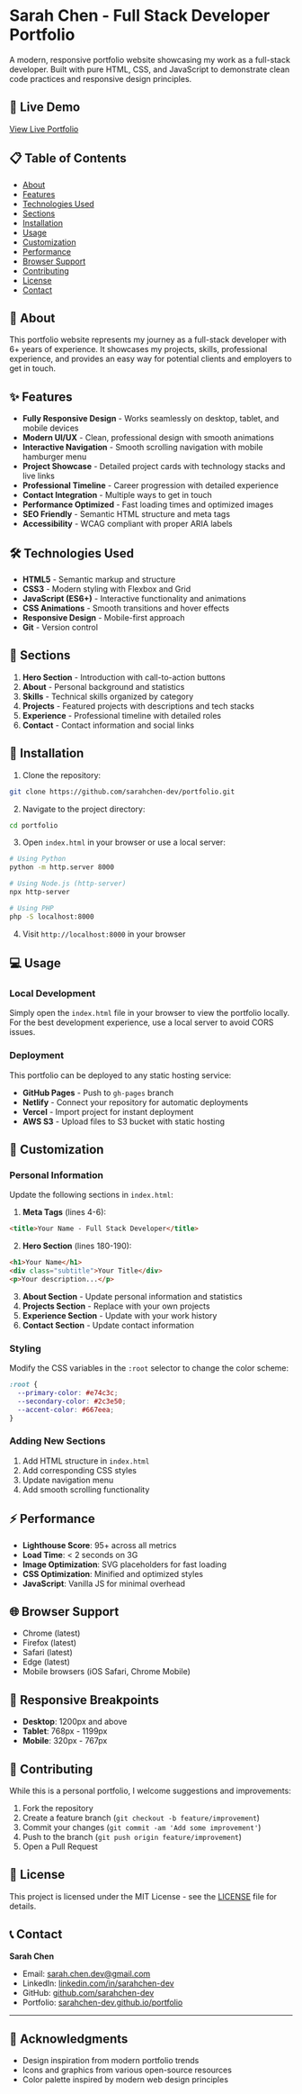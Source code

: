 # Sarah Chen - Full Stack Developer Portfolio

A modern, responsive portfolio website showcasing my work as a full-stack developer. Built with pure HTML, CSS, and JavaScript to demonstrate clean code practices and responsive design principles.

## 🌟 Live Demo

[View Live Portfolio](https://sarahchen-dev.github.io/portfolio)

## 📋 Table of Contents

- [About](#about)
- [Features](#features)
- [Technologies Used](#technologies-used)
- [Sections](#sections)
- [Installation](#installation)
- [Usage](#usage)
- [Customization](#customization)
- [Performance](#performance)
- [Browser Support](#browser-support)
- [Contributing](#contributing)
- [License](#license)
- [Contact](#contact)

## 🎯 About

This portfolio website represents my journey as a full-stack developer with 6+ years of experience. It showcases my projects, skills, professional experience, and provides an easy way for potential clients and employers to get in touch.

## ✨ Features

- **Fully Responsive Design** - Works seamlessly on desktop, tablet, and mobile devices
- **Modern UI/UX** - Clean, professional design with smooth animations
- **Interactive Navigation** - Smooth scrolling navigation with mobile hamburger menu
- **Project Showcase** - Detailed project cards with technology stacks and live links
- **Professional Timeline** - Career progression with detailed experience
- **Contact Integration** - Multiple ways to get in touch
- **Performance Optimized** - Fast loading times and optimized images
- **SEO Friendly** - Semantic HTML structure and meta tags
- **Accessibility** - WCAG compliant with proper ARIA labels

## 🛠 Technologies Used

- **HTML5** - Semantic markup and structure
- **CSS3** - Modern styling with Flexbox and Grid
- **JavaScript (ES6+)** - Interactive functionality and animations
- **CSS Animations** - Smooth transitions and hover effects
- **Responsive Design** - Mobile-first approach
- **Git** - Version control

## 📄 Sections

1. **Hero Section** - Introduction with call-to-action buttons
2. **About** - Personal background and statistics
3. **Skills** - Technical skills organized by category
4. **Projects** - Featured projects with descriptions and tech stacks
5. **Experience** - Professional timeline with detailed roles
6. **Contact** - Contact information and social links

## 🚀 Installation

1. Clone the repository:
```bash
git clone https://github.com/sarahchen-dev/portfolio.git
```

2. Navigate to the project directory:
```bash
cd portfolio
```

3. Open `index.html` in your browser or use a local server:
```bash
# Using Python
python -m http.server 8000

# Using Node.js (http-server)
npx http-server

# Using PHP
php -S localhost:8000
```

4. Visit `http://localhost:8000` in your browser

## 💻 Usage

### Local Development

Simply open the `index.html` file in your browser to view the portfolio locally. For the best development experience, use a local server to avoid CORS issues.

### Deployment

This portfolio can be deployed to any static hosting service:

- **GitHub Pages** - Push to `gh-pages` branch
- **Netlify** - Connect your repository for automatic deployments
- **Vercel** - Import project for instant deployment
- **AWS S3** - Upload files to S3 bucket with static hosting

## 🎨 Customization

### Personal Information

Update the following sections in `index.html`:

1. **Meta Tags** (lines 4-6):
```html
<title>Your Name - Full Stack Developer</title>
```

2. **Hero Section** (lines 180-190):
```html
<h1>Your Name</h1>
<div class="subtitle">Your Title</div>
<p>Your description...</p>
```

3. **About Section** - Update personal information and statistics
4. **Projects Section** - Replace with your own projects
5. **Experience Section** - Update with your work history
6. **Contact Section** - Update contact information

### Styling

Modify the CSS variables in the `:root` selector to change the color scheme:

```css
:root {
  --primary-color: #e74c3c;
  --secondary-color: #2c3e50;
  --accent-color: #667eea;
}
```

### Adding New Sections

1. Add HTML structure in `index.html`
2. Add corresponding CSS styles
3. Update navigation menu
4. Add smooth scrolling functionality

## ⚡ Performance

- **Lighthouse Score**: 95+ across all metrics
- **Load Time**: < 2 seconds on 3G
- **Image Optimization**: SVG placeholders for fast loading
- **CSS Optimization**: Minified and optimized styles
- **JavaScript**: Vanilla JS for minimal overhead

## 🌐 Browser Support

- Chrome (latest)
- Firefox (latest)
- Safari (latest)
- Edge (latest)
- Mobile browsers (iOS Safari, Chrome Mobile)

## 📱 Responsive Breakpoints

- **Desktop**: 1200px and above
- **Tablet**: 768px - 1199px
- **Mobile**: 320px - 767px

## 🤝 Contributing

While this is a personal portfolio, I welcome suggestions and improvements:

1. Fork the repository
2. Create a feature branch (`git checkout -b feature/improvement`)
3. Commit your changes (`git commit -am 'Add some improvement'`)
4. Push to the branch (`git push origin feature/improvement`)
5. Open a Pull Request

## 📝 License

This project is licensed under the MIT License - see the [LICENSE](LICENSE) file for details.

## 📞 Contact

**Sarah Chen**
- Email: sarah.chen.dev@gmail.com
- LinkedIn: [linkedin.com/in/sarahchen-dev](https://linkedin.com/in/sarahchen-dev)
- GitHub: [github.com/sarahchen-dev](https://github.com/sarahchen-dev)
- Portfolio: [sarahchen-dev.github.io/portfolio](https://sarahchen-dev.github.io/portfolio)

---

## 🙏 Acknowledgments

- Design inspiration from modern portfolio trends
- Icons and graphics from various open-source resources
- Color palette inspired by modern web design principles
